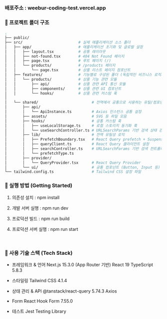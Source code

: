 ### 배포주소 : weebur-coding-test.vercel.app

### 📁 프로젝트 폴더 구조

```bash
.
├── public/
├── src/                         # 실제 애플리케이션 소스 폴더
│   ├── app/                     # 애플리케이션 초기화 및 글로벌 설정
│   │   ├── layout.tsx           # 공통 레이아웃
│   │   ├── not-found.tsx        # 404 Not Found 페이지
│   │   ├── page.tsx             # 루트 페이지 (/)
│   │   └── products/            # /products 페이지
│   │       └── page.tsx         # 상품 리스트 페이지 컴포넌트
│   ├── features/                # 기능별로 구성된 폴더 (독립적인 비즈니스 로직과 UI 포함)
│   │   └── products/            # 상품 기능 관련 모듈
│   │       ├── api/             # 상품 관련 API 통신 모듈
│   │       ├── components/      # 상품 관련 UI 컴포넌트
│   │       └── hooks/           # 상품 관련 커스텀 훅
│
│   └── shared/                        # 전역에서 공통으로 사용하는 유틸/컴포넌트 모음
│       ├── api/
│       │   └── ApiInstance.ts         # Axios 인스턴스 공통 설정
│       ├── assets/                    # SVG 등 파일 모음
│       ├── hooks/                     # 공통 커스텀 훅
│       │   ├── useLocalStorage.ts     # 로컬 스토리지 동기화 훅
│       │   └── useSearchController.ts # URLSearchParams 기반 검색 상태 관리 훅
│       ├── lib/                       # 전역 유틸성 로직
│       │   ├── PrefetchBoundary.tsx   # React Query prefetch + Suspense 래퍼 컴포넌트
│       │   ├── queryClient.ts         # React Query 클라이언트 설정
│       │   ├── searchController.ts    # URLSearchParams 기반 검색 컨트롤러
│       │   └── prefetchType.ts
│       ├── provider/
│       │   └── QueryProvider.tsx      # React Query Provider
│       └── ui/                        # 공통 컴포넌트 (Button, Input 등)
└── tailwind.config.ts                 # Tailwind CSS 설정 파일
```

### 🚀 실행 방법 (Getting Started)

1. 의존성 설치 : npm install

2. 개발 서버 실행 : npm run dev

3. 프로덕션 빌드 : npm run build

4. 프로덕션 서버 실행 : npm run start

</br>

### 🧱 사용 기술 스택 (Tech Stack)

- 프레임워크 & 언어
  Next.js 15.3.0 (App Router 기반)
  React 19
  TypeScript 5.8.3

- 스타일링
  Tailwind CSS 4.1.4

- 상태 관리 & API
  @tanstack/react-query 5.74.3
  Axios

- Form
  React Hook Form 7.55.0

- 테스트
  Jest
  Testing Library
